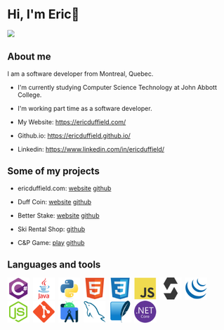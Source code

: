# Hi, I'm Eric👋

<img src="https://i.imgur.com/7jyc2jm.png" max-width="960"></img>

## About me

I am a software developer from Montreal, Quebec.
- I'm currently studying Computer Science Technology at John Abbott College.
- I'm working part time as a software developer.

- My Website: https://ericduffield.com/
- Github.io: https://ericduffield.github.io/
- Linkedin: https://www.linkedin.com/in/ericduffield/

## Some of my projects

- ericduffield.com: [website](https://ericduffield.com/) [github](https://github.com/ericduffield/ericduffield.com)
- Duff Coin: [website](https://duffcoincrypto.com/) [github](https://github.com/ericduffield/DuffCoin)

- Better Stake: [website](https://betterstake.netlify.app/) [github](https://github.com/ericduffield/BetterStake)
- Ski Rental Shop: [github](https://github.com/ericduffield/Ski-Rental-Website)
- C&P Game: [play](https://jofflobster.itch.io/crime-and-punishment) [github](https://github.com/jeffbrin/CrimeAndPunishmentGame)

## Languages and tools
<div>
  <img src="https://github.com/devicons/devicon/blob/master/icons/csharp/csharp-original.svg" title="React" alt="C#" width="50" height="50"/>&nbsp;
  <img src="https://github.com/devicons/devicon/blob/master/icons/java/java-original-wordmark.svg" title="Java" alt="Java" width="50" height="50"/>&nbsp;
  <img src="https://github.com/devicons/devicon/blob/master/icons/python/python-original.svg" title="React" alt="C#" width="50" height="50"/>&nbsp;
  <img src="https://github.com/devicons/devicon/blob/master/icons/html5/html5-original.svg" title="React" alt="C#" width="50" height="50"/>&nbsp;
  <img src="https://github.com/devicons/devicon/blob/master/icons/css3/css3-original.svg" title="React" alt="C#" width="50" height="50"/>&nbsp;
  <img src="https://github.com/devicons/devicon/blob/master/icons/javascript/javascript-original.svg" title="React" alt="C#" width="50" height="50"/>&nbsp;
  <img src="https://github.com/devicons/devicon/blob/master/icons/solidity/solidity-plain.svg" title="React" alt="C#" width="50" height="50"/>&nbsp;
  <img src="https://github.com/devicons/devicon/blob/master/icons/jquery/jquery-original.svg" title="React" alt="C#" width="50" height="50"/>&nbsp;
  <img src="https://github.com/devicons/devicon/blob/master/icons/nodejs/nodejs-original.svg" title="React" alt="C#" width="50" height="50"/>&nbsp;
  <img src="https://github.com/devicons/devicon/blob/master/icons/git/git-original.svg" title="React" alt="C#" width="50" height="50"/>&nbsp;
  <img src="https://github.com/devicons/devicon/blob/master/icons/androidstudio/androidstudio-original.svg" title="React" alt="C#" width="50" height="50"/>&nbsp;
  <img src="https://github.com/devicons/devicon/blob/master/icons/mysql/mysql-original.svg" title="React" alt="C#" width="50" height="50"/>&nbsp;
  <img src="https://github.com/devicons/devicon/blob/master/icons/sqlite/sqlite-original.svg" title="React" alt="C#" width="50" height="50"/>&nbsp;
  <img src="https://github.com/devicons/devicon/blob/master/icons/dotnetcore/dotnetcore-original.svg" title="React" alt="C#" width="50" height="50"/>&nbsp;
</div>
